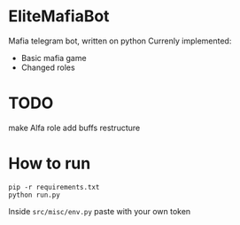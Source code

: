# EliteMafiaBot
Mafia telegram bot, written on python
Currenly implemented:
  - Basic mafia game
  - Changed roles

# TODO
make Alfa role
add buffs
restructure


# How to run
```
pip -r requirements.txt
python run.py
```
Inside ```src/misc/env.py``` paste with your own token
